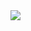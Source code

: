 <img src="https://capsule-render.vercel.app/api?type=wave&color=auto&height=300&section=header&text=Microcosm&fontSize=90" />
